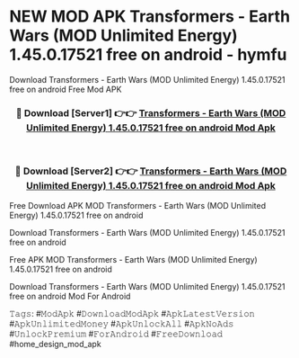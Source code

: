 # NEW MOD APK Transformers - Earth Wars (MOD Unlimited Energy) 1.45.0.17521 free on android - hymfu
Download Transformers - Earth Wars (MOD Unlimited Energy) 1.45.0.17521 free on android Free Mod APK

<div align="center">
<h3>🔴 Download [Server1] 👉👉 <a href="https://apk-comot.site?title=Transformers_-_Earth_Wars_(MOD_Unlimited_Energy)_1.45.0.17521_free_on_android">Transformers - Earth Wars (MOD Unlimited Energy) 1.45.0.17521 free on android Mod Apk</a></h3><br>

<h3>🔴 Download [Server2] 👉👉 <a href="https://apk-comot.site?title=Transformers_-_Earth_Wars_(MOD_Unlimited_Energy)_1.45.0.17521_free_on_android">Transformers - Earth Wars (MOD Unlimited Energy) 1.45.0.17521 free on android Mod Apk</a></h3>
</div>


Free Download APK MOD Transformers - Earth Wars (MOD Unlimited Energy) 1.45.0.17521 free on android

Download Transformers - Earth Wars (MOD Unlimited Energy) 1.45.0.17521 free on android 

Free APK MOD Transformers - Earth Wars (MOD Unlimited Energy) 1.45.0.17521 free on android 

Download Transformers - Earth Wars (MOD Unlimited Energy) 1.45.0.17521 free on android Mod For Android

𝚃𝚊𝚐𝚜: #𝙼𝚘𝚍𝙰𝚙𝚔 #𝙳𝚘𝚠𝚗𝚕𝚘𝚊𝚍𝙼𝚘𝚍𝙰𝚙𝚔 #𝙰𝚙𝚔𝙻𝚊𝚝𝚎𝚜𝚝𝚅𝚎𝚛𝚜𝚒𝚘𝚗 #𝙰𝚙𝚔𝚄𝚗𝚕𝚒𝚖𝚒𝚝𝚎𝚍𝙼𝚘𝚗𝚎𝚢 #𝙰𝚙𝚔𝚄𝚗𝚕𝚘𝚌𝚔𝙰𝚕𝚕 #𝙰𝚙𝚔𝙽𝚘𝙰𝚍𝚜 #𝚄𝚗𝚕𝚘𝚌𝚔𝙿𝚛𝚎𝚖𝚒𝚞𝚖 #𝙵𝚘𝚛𝙰𝚗𝚍𝚛𝚘𝚒𝚍 #𝙵𝚛𝚎𝚎𝙳𝚘𝚠𝚗𝚕𝚘𝚊𝚍 #home_design_mod_apk